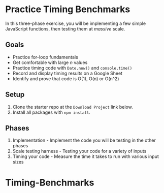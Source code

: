 # Practice Timing Benchmarks

In this three-phase exercise, you will be implementing a few simple JavaScript
functions, then testing them at _massive_ scale.

## Goals

* Practice for-loop fundamentals
* Get comfortable with large _n_ values
* Practice timing code with `Date.now()` and `console.time()`
* Record and display timing results on a Google Sheet
* Identify and prove that code is O(1), O(n) or O(n^2)

## Setup

1. Clone the starter repo at the `Download Project` link below.
2. Install all packages with `npm install`.

## Phases

1. Implementation - Implement the code you will be testing in the other phases
2. Scale testing harness - Testing your code for a variety of inputs
3. Timing your code - Measure the time it takes to run with various input sizes
# Timing-Benchmarks

